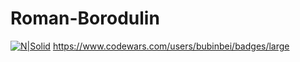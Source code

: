 # Roman-Borodulin
[![N|Solid](https://www.codewars.com/users/bubinbei/badges/large)](https://www.codewars.com/users/bubinbei/badges/micro)
https://www.codewars.com/users/bubinbei/badges/large

